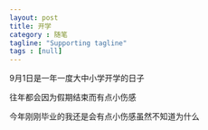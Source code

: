 ```yaml
---
layout: post
title: 开学 
category : 随笔
tagline: "Supporting tagline"
tags : [null]
---
```

9月1日是一年一度大中小学开学的日子

往年都会因为假期结束而有点小伤感

今年刚刚毕业的我还是会有点小伤感虽然不知道为什么